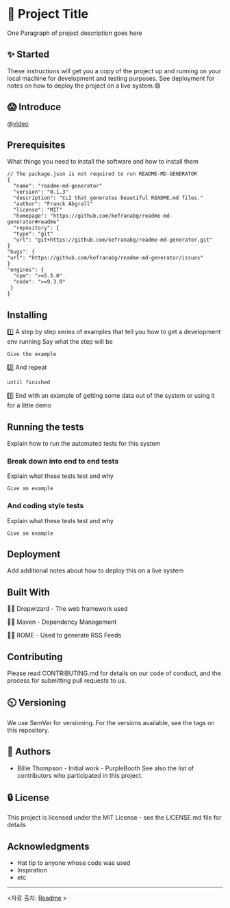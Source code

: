 # :rocket: Project Title

One Paragraph of project description goes here

## :sparkles: Started

These instructions will get you a copy of the project up and running on your local machine for development and testing purposes. See deployment for notes on how to deploy the project on a live system.:smile:

## :scream: Introduce

@[video](https://www.youtube.com/watch?v=wcsVjmHrUQg)

## Prerequisites

What things you need to install the software and how to install them

```
// The package.json is not required to run README-MD-GENERATOR
{
  "name": "readme-md-generator"
  "version": "0.1.3"
  "description": "CLI that generates beautiful README.md files."
  "author": "Franck Abgrall"
  "license": "MIT"
  "homepage": "https://github.com/kefranabg/readme-md-generator#readme"
  "repository": {
  "type": "git"
  "url": "git+https://github.com/kefranabg/readme-md-generator.git"
}
"bugs": {
"url": "https://github.com/kefranabg/readme-md-generator/issues"
}
"engines": {
  "npm": ">=5.5.0"
  "node": ">=9.3.0"
 }
}
```

## Installing

:one: A step by step series of examples that tell you how to get a development env running
Say what the step will be

```
Give the example
```

:two: And repeat

```
until finished
```

:three: End with an example of getting some data out of the system or using it for a little demo

## Running the tests

Explain how to run the automated tests for this system

### Break down into end to end tests

Explain what these tests test and why

```
Give an example
```

### And coding style tests

Explain what these tests test and why

```
Give an example
```

## Deployment

Add additional notes about how to deploy this on a live system

## Built With

:ng_man: Dropwizard - The web framework used

:ng_woman: Maven - Dependency Management

:tipping_hand_man: ROME - Used to generate RSS Feeds



## Contributing

Please read CONTRIBUTING.md for details on our code of conduct, and the process for submitting pull requests to us.

## :clock1030: Versioning

We use SemVer for versioning. For the versions available, see the tags on this repository.

## :shrug: Authors

- Billie Thompson - Initial work - PurpleBooth
  See also the list of contributors who participated in this project.

## :lock: License

This project is licensed under the MIT License - see the LICENSE.md file for details



## Acknowledgments

- Hat tip to anyone whose code was used
- Inspiration
- etc

---

<자료 출처: [Readme](https://gist.github.com/PurpleBooth/109311bb0361f32d87a2#file-readme-template-md, "Readme") >